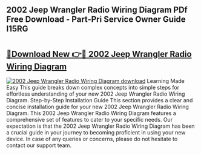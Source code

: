 ## 2002 Jeep Wrangler Radio Wiring Diagram PDf Free Download - Part-Pri Service Owner Guide I15RG

# <h2><a href="http://dfkp6lg.blite.top/?on=2002+Jeep+Wrangler+Radio+Wiring+Diagram">🔗Download New 👉🔴 2002 Jeep Wrangler Radio Wiring Diagram</a></h2>

[![2002 Jeep Wrangler Radio Wiring Diagram download](https://i.imgur.com/lujVjoI.png)](http://dfkp6lg.blite.top/?on=2002+Jeep+Wrangler+Radio+Wiring+Diagram)
Learning Made Easy This guide breaks down complex concepts into simple steps for effortless understanding of your new 2002 Jeep Wrangler Radio Wiring Diagram. Step-by-Step Installation Guide This section provides a clear and concise installation guide for your new 2002 Jeep Wrangler Radio Wiring Diagram. This 2002 Jeep Wrangler Radio Wiring Diagram features a comprehensive set of features to cater to your specific needs. Our expectation is that the 2002 Jeep Wrangler Radio Wiring Diagram has been a crucial guide in your journey to becoming proficient in using your new device. In case of any queries or concerns, please do not hesitate to contact our support team.
